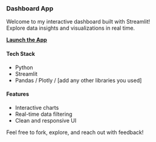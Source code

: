 ### Dashboard App

Welcome to my interactive dashboard built with Streamlit!  
Explore data insights and visualizations in real time.

**[Launch the App](https://dashboardapppy-uejcdhsrqjfpyphazuzu2v.streamlit.app/)**


#### Tech Stack
- Python
- Streamlit
- Pandas / Plotly / [add any other libraries you used]

#### Features
- Interactive charts
- Real-time data filtering
- Clean and responsive UI

Feel free to fork, explore, and reach out with feedback!
